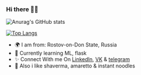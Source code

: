 ### Hi there 🐱‍👤


![Anurag's GitHub stats](https://github-readme-stats.vercel.app/api?username=shmvsky&count_private=true&show_icons=true&hide=issues,contribs)

[![Top Langs](https://github-readme-stats.vercel.app/api/top-langs/?username=shmvsky&layout=compact)](https://github.com/anuraghazra/github-readme-stats)

- 🌍 I am from: Rostov-on-Don State, Russia
- 🌱 Currently learning ML, flask
- ✨ Connect With me On [LinkedIn](https://www.linkedin.com/in/nuhmanpk), [VK](https://vk.com/nuhni_bebrochki) & [telegram](https://t.me/grengof)
- 🚬 Also i like shaverma, amaretto & instant noodles